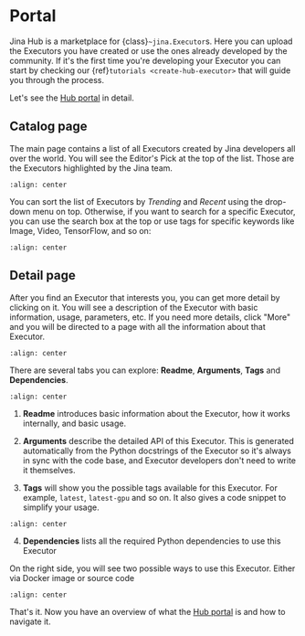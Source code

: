 # Portal

Jina Hub is a marketplace for {class}`~jina.Executor`s. Here you can upload the Executors you have created or use the ones already developed by the community. If it's the first time you're developing your Executor you can start by checking our {ref}`tutorials <create-hub-executor>` that will guide you through the process.
 
Let's see the [Hub portal](https://hub.jina.ai) in detail.

## Catalog page

The main page contains a list of all Executors created by Jina developers all over the world. You will see the Editor's Pick at the top of the list. Those are the Executors highlighted by the Jina team. 

```{figure} ../../../../.github/hub-website-list.png
:align: center
```

You can sort the list of Executors by *Trending* and *Recent* using the drop-down menu on top. Otherwise, if you want to search for a specific Executor, you can use the search box at the top or use tags for specific keywords like Image, Video, TensorFlow, and so on:

```{figure} ../../../../.github/hub-website-search-2.png
:align: center
```

## Detail page

After you find an Executor that interests you, you can get more detail by clicking on it. You will see a description of the Executor with basic information, usage, parameters, etc. If you need more details, click "More" and you will be directed to a page with all the information about that Executor. 

```{figure} ../../../../.github/hub-website-detail.png
:align: center
```

There are several tabs you can explore: **Readme**, **Arguments**, **Tags** and **Dependencies**.

```{figure} ../../../../.github/hub-website-detail-arguments.png
:align: center
```

1. **Readme** introduces basic information about the Executor, how it works internally, and basic usage.

2. **Arguments** describe the detailed API of this Executor. This is generated automatically from the Python docstrings of the Executor so it's always in sync with the code base, and Executor developers don't need to write it themselves.

3. **Tags** will show you the possible tags available for this Executor. For example, `latest`, `latest-gpu` and so on. It also gives a code snippet to simplify your usage.

```{figure} ../../../../.github/hub-website-detail-tag.png
:align: center
```

4. **Dependencies** lists all the required Python dependencies to use this Executor

On the right side, you will see two possible ways to use this Executor. Either via Docker image or source code

```{figure} ../../../../.github/hub-website-usage.png
:align: center
```

That's it. Now you have an overview of what the [Hub portal](https://hub.jina.ai) is and how to navigate it. 